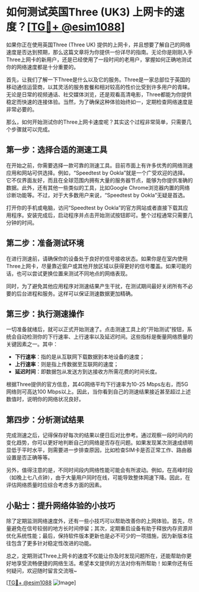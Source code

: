 # 如何测试英国Three (UK3) 上网卡的速度？[[TG💪+ @esim1088](https://t.me/s/esim1088)]

如果你正在使用英国Three (Three UK) 提供的上网卡，并且想要了解自己的网络速度是否达到预期，那么这篇文章将为你提供一份详尽的指南。无论你是刚刚入手Three上网卡的新用户，还是已经使用了一段时间的老用户，掌握如何正确地测试你的网络速度都是十分重要的。

首先，让我们了解一下Three是什么以及它的服务。Three是一家总部位于英国的移动通信运营商，以其灵活的服务套餐和相对较高的性价比受到许多用户的青睐。无论是日常的视频通话、社交媒体浏览，还是观看高清电影，Three都能为你提供稳定而快速的连接体验。当然，为了确保这种体验始终如一，定期检查网络速度是非常必要的。

那么，如何开始测试你的Three上网卡速度呢？其实这个过程非常简单，只需要几个步骤就可以完成。

## 第一步：选择合适的测速工具

在开始之前，你需要选择一款可靠的测速工具。目前市面上有许多优秀的网络测速应用和网站可供选择。例如，“Speedtest by Ookla”就是一个广受欢迎的选择。它不仅界面友好，而且在全球范围内拥有大量的服务器节点，能够为你提供准确的数据。此外，还有其他一些类似的工具，比如Google Chrome浏览器内置的网络诊断功能等。不过，对于大多数用户来说，“Speedtest by Ookla”无疑是首选。

打开你的手机或电脑，访问“Speedtest by Ookla”的官方网站或者直接下载其应用程序。安装完成后，启动程序并点击开始测试按钮即可。整个过程通常只需要几分钟的时间。

## 第二步：准备测试环境

在进行测速前，请确保你的设备处于良好的信号接收状态。如果你是在室内使用Three上网卡，尽量靠近窗户或其他开放区域以获得更好的信号覆盖。如果可能的话，也可以尝试更换位置来测试不同地点的网络表现。

同时，为了避免其他应用程序对测速结果产生干扰，在测试期间最好关闭所有不必要的后台进程和服务。这样可以保证测速数据更加精确。

## 第三步：执行测速操作

一切准备就绪后，就可以正式开始测速了。点击测速工具上的“开始测试”按钮，系统会自动检测你的下行速率、上行速率以及延迟时间。这些指标是衡量网络质量的关键因素之一。其中：

- **下行速率**：指的是从互联网下载数据到本地设备的速度；
- **上行速率**：则是指上传数据至互联网的速度；
- **延迟时间**：即数据包从发送方到达接收方所需花费的时间长度。

根据Three提供的官方信息，其4G网络平均下行速率为10-25 Mbps左右，而5G网络则可高达100 Mbps以上。因此，当你看到自己的测速结果接近甚至超过上述数值时，说明你的网络状况良好。

## 第四步：分析测试结果

完成测速之后，记得保存好每次的结果以便日后对比参考。通过观察一段时间内的变化趋势，你可以更好地判断自己的网络是否存在问题。如果发现某次测速成绩明显低于平时水平，则需要进一步排查原因，比如检查SIM卡是否正常工作、路由器设置是否正确等等。

另外，值得注意的是，不同时间段内网络性能可能会有所波动。例如，在高峰时段（如晚上七八点钟），由于大量用户同时在线，可能导致整体网速下降。因此，在评估网络质量时应综合考虑多方面的因素。

## 小贴士：提升网络体验的小技巧

除了定期监测网络速度外，还有一些小技巧可以帮助改善你的上网体验。首先，尽量避免在信号较弱的地方长时间停留；其次，定期重启设备有助于释放内存资源并优化系统性能；最后，保持软件版本更新也是必不可少的一项措施，因为新版本往往包含了更多针对稳定性改进的功能。

总之，定期测试Three上网卡的速度不仅能让你及时发现问题所在，还能帮助你更好地享受流畅便捷的网络生活。希望本文提供的方法对你有所帮助！如果你还有任何疑问，欢迎随时留言交流哦~

[[TG💪+ @esim1088](https://t.me/s/esim1088) ![Image](https://i.postimg.cc/4NQfJmqS/Snipaste-2025-05-13-00-14-12.png)]
